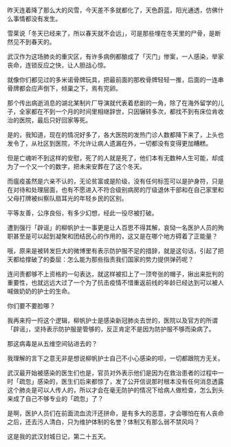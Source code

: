 昨天连着降了那么大的风雪，今天差不多就都化了，天色蔚蓝，阳光通透，仿佛什么事情都没有发生。

雪莱说「冬天已经来了，所以春天就不会远」，可是那些埋在冬天里的尸骨，是断然见不到春天的。

武汉作为这场肺炎的重灾区，有许多病例都酿成了「灭门」惨案，一人感染，举家丧命，连锁反应之快，让人胆战心惊。

就像你们都见过的多米诺骨牌玩具，把最前面的那枚骨牌轻轻一推，后面的一连串骨牌都会应声倒下，倾巢之下，焉有完卵。

那个传出病逝消息的湖北某制片厂导演就代表着悲剧的一角，除了在海外留学的儿子，全家都在不到一个月的时间里相继辞世，只因辗转多次，都找不到有床位肯收治的医院，最后只好回家等死。

是的，我知道，现在的情况好多了，各大医院的发热门诊人数都降下来了，上头也发令了，从社区到医院，不允许让病人遗漏在外，一切都没有变得更加糟糕。

但是亡魂听不到这样的安慰，死了的人就是死了，他们本有无数种人生可能，却成为了一个又一个的数字，把未来安葬在了这个冬天。

而瘟疫虽然是六亲不认的，无论贫富或是阶级，没有任何标签可以是护身符，只是在对待和处理层面，也有不愿进入不符合级别病房的厅级退休干部和在自己家里和父母打牌被纠察队扇耳光的年轻乡民的区别。

平等友善，公序良俗，有多少幻想，经此一役尽被打破。

遭到强行「辟谣」的柳帆护士一事更是让人百思不得其解，哀恸一名医护人员的殉职甚至是可以起到凝聚和团结民心的作用的，这又是在哪个地方碍着了正能量？

哦，原来是被转发巨大的微博里有表示防护服不足的措辞，就是这句话，引起了把天都给撑破了的委屈：怎么能为那些指责我们国家的势力提供弹药呢？

连问责都够不上资格的一句表达，就这样被扣上了一顶夸张的帽子，揪出来批判的重要性，也就远远大过了一个为了抗击疫情不惜重返前线的年龄已经达到可以被人喊做奶奶的护士的生命。

你们要不要脸哪？

我再来捋一捋这个逻辑，柳帆护士是感染新冠肺炎去世的，医院以及官方的所谓「辟谣」，坚持表示防护服是管够的，反正肯定不是因为防护服不够而染病了。

那这病毒是从五维空间钻进去的？

我理解的言下之意无非是想说柳帆护士自己不小心感染的呗，一切都跟院方无关。

武汉最开始被感染的医生们也是，官员对外表示他们是因为在救治患者的过程中一时「疏忽」感染的，医生们后来都惊了，发了公开信说那时根本没有任何消息透露这个肺炎是可以人传人的，所以才会在毫无防护的情况下给病人做检查，怎么到头来成了自己不够专业的「疏忽」了？

是啊，医护人员们在前面流血流汗还拼命，是有多大的恶意，才会哪怕在有人丧命之后，还去污人清白，只为维护体制的名誉？体制又有那么弱不禁风吗？

这是我的武汉封城日记，第二十五天。 